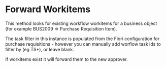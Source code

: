 # Forward Workitems

This method looks for existing workflow workitems for a business object (for example BUS2009 => Purchase Requisition Item).

The task filter in this instance is populated from the Fiori configuration for purchase requisitions - however you can manually add worflow
task ids to filter by (eg TS*), or leave blank.

If workitems exist it will forward them to the new approver.

